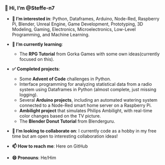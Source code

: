 ### 👋 Hi, I’m @Steffe-n7

- **👀 I’m interested in**: Python, Dataframes, Arduino, Node-Red, Raspberry Pi, Blender, Unreal Engine, Game Development, Prototyping, 3D Modeling, Gaming, Electronics, Microelectronics, Low-Level Programming, and Machine Learning.
  
- **🌱 I’m currently learning**:  
  - The **RPG Tutorial** from Gorka Games with some own ideas(currently focused on this).

- **✅ Completed projects**:  
  - Some **Advent of Code** challenges in Python.
  - Interface programming for analyzing statistical data from a radio system using Dataframes in Python (almost complete, just missing logging).
  - Several **Arduino projects**, including an automated watering system connected to a Node-Red smart home server on a Raspberry Pi.
  - **Ambilight project** that simulates Philips Ambilight, with real-time color changes based on the TV picture.
  - The **Blender Donut Tutorial** from Blenderguru.

- **💞️ I’m looking to collaborate on**: I currently code as a hobby in my free time but am open to interesting collaboration ideas!

- **📫 How to reach me**: Here on GitHub

- **😄 Pronouns**: He/Him

<!---
Steffe-n7/Steffe-n7 is a ✨ special ✨ repository because its `README.md` (this file) appears on your GitHub profile.
You can click the Preview link to take a look at your changes.
--->
